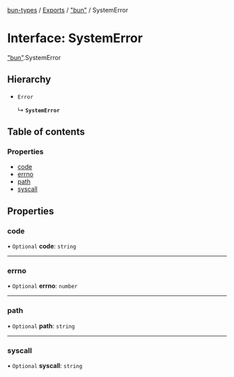 [bun-types](https://oven-sh.github.io/bun-types/README.md) / [Exports](https://oven-sh.github.io/bun-types/modules.md) / ["bun"](https://oven-sh.github.io/bun-types/modules/bun_.md) / SystemError

# Interface: SystemError

["bun"](https://oven-sh.github.io/bun-types/modules/bun_.md).SystemError

## Hierarchy

- `Error`

  ↳ **`SystemError`**

## Table of contents

### Properties

- [code](https://oven-sh.github.io/bun-types/interfaces/bun_.SystemError.md#code)
- [errno](https://oven-sh.github.io/bun-types/interfaces/bun_.SystemError.md#errno)
- [path](https://oven-sh.github.io/bun-types/interfaces/bun_.SystemError.md#path)
- [syscall](https://oven-sh.github.io/bun-types/interfaces/bun_.SystemError.md#syscall)

## Properties

### code

• `Optional` **code**: `string`

___

### errno

• `Optional` **errno**: `number`

___

### path

• `Optional` **path**: `string`

___

### syscall

• `Optional` **syscall**: `string`
